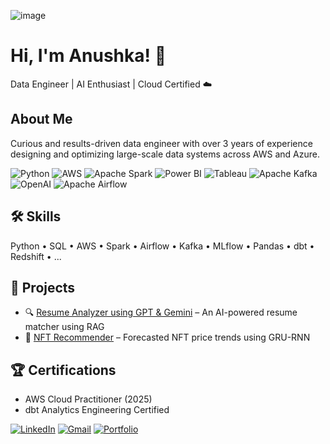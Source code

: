 <!--
**aspk74/aspk74** is a ✨ _special_ ✨ repository because its `README.md` (this file) appears on your GitHub profile.

Here are some ideas to get you started:

- 🔭 I’m currently working on ...
- 🌱 I’m currently learning ...
- 👯 I’m looking to collaborate on ...
- 🤔 I’m looking for help with ...
- 💬 Ask me about ...
- 📫 How to reach me: ...
- 😄 Pronouns: ...
- ⚡ Fun fact: ...
-->
![image](https://github.com/user-attachments/assets/ee820dfc-20a2-4e77-83c0-bbc8248bf3c1)

# Hi, I'm Anushka! 👋  
Data Engineer | AI Enthusiast | Cloud Certified ☁️  

## About Me
Curious and results-driven data engineer with over 3 years of experience designing and optimizing large-scale data systems across AWS and Azure.

![Python](https://img.shields.io/badge/Python-3776AB?style=for-the-badge&logo=python&logoColor=ffdd54)
![AWS](https://img.shields.io/badge/AWS-232F3E?style=for-the-badge&logo=amazonaws&logoColor=white)
![Apache Spark](https://img.shields.io/badge/Apache_Spark-E25A1C?style=for-the-badge&logo=apache-spark&logoColor=white)
![Power BI](https://img.shields.io/badge/Power_BI-F2C811?style=for-the-badge&logo=microsoft-power-bi&logoColor=black)
![Tableau](https://img.shields.io/badge/Tableau-E97627?style=for-the-badge&logo=tableau&logoColor=white)
![Apache Kafka](https://img.shields.io/badge/Apache_Kafka-231F20?style=for-the-badge&logo=apache-kafka&logoColor=white)
![OpenAI](https://img.shields.io/badge/OpenAI-412991?style=for-the-badge&logo=openai&logoColor=white)
![Apache Airflow](https://img.shields.io/badge/Apache_Airflow-017CEE?style=for-the-badge&logo=apache-airflow&logoColor=white)




## 🛠️ Skills
Python • SQL • AWS • Spark • Airflow • Kafka • MLflow • Pandas • dbt • Redshift • ...

## 📂 Projects
- 🔍 [Resume Analyzer using GPT & Gemini](https://github.com/yourusername/resume-analyzer) – An AI-powered resume matcher using RAG
- 🔮 [NFT Recommender](https://github.com/yourusername/nft-recommender) – Forecasted NFT price trends using GRU-RNN

## 🏆 Certifications
- AWS Cloud Practitioner (2025)
- dbt Analytics Engineering Certified

[![LinkedIn](https://img.shields.io/badge/-LinkedIn-blue?style=flat-square&logo=linkedin)](https://linkedin.com/in/yourprofile)
[![Gmail](https://img.shields.io/badge/-Email-red?style=flat-square&logo=gmail&logoColor=white)](mailto:your.email@gmail.com)
[![Portfolio](https://img.shields.io/badge/-Portfolio-000?style=flat-square)](https://yourportfolio.com)



